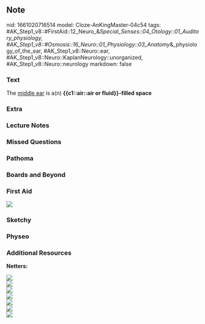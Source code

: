 ## Note
nid: 1661020716514
model: Cloze-AnKingMaster-04c54
tags: #AK_Step1_v8::#FirstAid::12_Neuro_&_Special_Senses::04_Otology::01_Auditory_physiology, #AK_Step1_v8::#Osmosis::16_Neuro::01_Physiology::03_Anatomy_&_physiology_of_the_ear, #AK_Step1_v8::Neuro::ear, #AK_Step1_v8::Neuro::KaplanNeurology::unorganized, #AK_Step1_v8::Neuro::neurology
markdown: false

### Text
<div>
  The <u>middle ear</u> is a(n) <b>{{c1::air::air or fluid}}-filled
  space</b>
</div>

### Extra


### Lecture Notes


### Missed Questions


### Pathoma


### Boards and Beyond


### First Aid
<img src="tmphCQYfq.png">

### Sketchy


### Physeo


### Additional Resources
<b>Netters:</b>
<div>
  <div><img src="paste-507063838967266.jpg"></div>
  <div><img src="paste-507179803084180.jpg"></div>
</div>
<div><img src="paste-507574940075416.jpg"></div>
<div><img src="paste-507690904192308.jpg"></div>
<div><img src="paste-507806868309332.jpg"></div>
<div><img src="paste-507922832426314.jpg"></div>
<div><img src="paste-508047386477412.jpg"></div>
